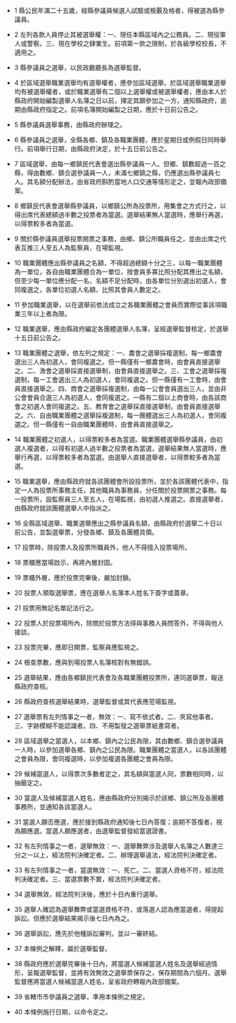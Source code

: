 * 1 縣公民年滿二十五歲，經縣參議員候選人試驗或檢覈及格者，得被選為縣參議員。

* 2 左列各款人員停止其被選舉權：一、現任本縣區域內之公務員。二、現役軍人或警察。三、現在學校之肆業生。前項第一款之限制，於各級學校校長，不適用之。

* 3 縣參議員之選舉，以民政廳廳長為選舉監督。

* 4 於區域選舉職業選舉均有選舉權者，應參加區域選舉。於區域選舉職業選舉均有被選舉權者，或於職業選舉有二個以上選舉權或被選舉權者，應由本人於縣政府開始編製選舉人名簿之日以前，擇定其願參加之一方，通知縣政府，逾期由縣政府指定之。前項名簿開始編製之日期，應於十日前公告之。

* 5 縣參議員選舉事務，由縣政府辦理之。

* 6 縣參議員之選舉，全縣各鄉、鎮及各職業團體，應於星期日或例假日同時舉行。前項舉行日期，由縣政府決定，於十五日前公告之。

* 7 區域選舉，由每一鄉鎮民代表會選出縣參議員一人。但鄉、鎮數超過一百之縣，得由數鄉、鎮合選參議員一人，未滿七鄉鎮之縣，仍應選出縣參議員七人。其名額分配辦法，由省政府斟酌當地人口交通等情形定之，並報內政部備案。

* 8 鄉鎮民代表會選舉縣參議員，以鄉鎮公所為投票所，用集會之方式行之，以得出席代表總額過半數之投票者為當選。選舉結果無人當選時，應舉行再選，以得票較多者為當選。

* 9 關於縣參議員選舉投票開票之事務，由鄉、鎮公所職員任之，並由出席之代表互推三人至五人為監察員，在場監視。

* 10 職業團體應出縣參議員之名額，不得超過總額十分之三，以每一職業團體為一單位，各自由職業團體合為一單位，按會員多寡比照分配其應出之名額，但至少每一單位應分配一名，名額不足分配時，由各單位分別選出初選人，會同複選之，各單位初選人名額，比照其會員人數定之。

* 11 參加職業選舉，以在選舉前依法成立之各職業團體之會員而實際從事該項職業三年以上者為限。

* 12 職業選舉，應由縣政府編定各團體選舉人名簿，呈經選舉監督核定，於選舉十五日前公告之。

* 13 職業團體之選舉，依左列之規定：一、農會之選舉採複選制，每一鄉農會選出三人為初選人，會同複選之。但一縣僅有一鄉農會時，由會員直接選舉之。二、漁會之選舉採直接選舉制，由會員直接選舉之。三、工會之選舉採複選制，每一工會選出三人為初選人，會同複選之。但一縣僅有一工會時，由會員直接選舉之。四、商會之選舉採複選制，由每一公會會員選出三人，並由非公會會員合選三人為初選人，會同複選之。一縣有二個以上商會時，由各該商會之初選人會同複選之。五、教育會之選舉採直接選舉制，由會員直接選舉之。六、自由職業團體之選舉採複選制，每一團體選出三人為初選人，會同複選之。但一縣僅有一自由職業團體時，由會員直接選舉之。

* 14 職業團體之初選人，以得票較多者為當選。職業團體選舉縣參議員，由初選人複選者，以得有初選人過半數之投票者為當選，選舉結果無人當選時，應舉行再選，以得票較多者為當選。由選舉人直接選舉者，以得票較多者為當選。

* 15 職業選舉，應由縣政府就各該團體會所設投票所，並於各該團體代表中，指定一人為投票所事務主任，其他職員為事務員，分任關於投票開票之事務。每一投票所，設監察員三人至五人，在場監視，由初選人推選之。直接選舉者，由縣政府就該團體選舉人中指派之。

* 16 全縣區域選舉、職業選舉應出之縣參議員名額，由縣政府於選舉二十日以前公告，並製選舉票，分發各鄉、鎮及各團體具領。

* 17 投票時，除投票人及投票所職員外，他人不得擅入投票場所。

* 18 票櫃應當場啟示，再將內層封固。

* 19 票櫃外層，應於投票完畢後，嚴加封鎖。

* 20 投票人領取選舉票，應在選舉人名簿本人姓名下簽字或蓋章。

* 21 投票用無記名單記法行之。

* 22 投票人於投票場所內，除關於投票方法得與事務人員問答外，不得與他人接談。

* 23 投票完畢，應即日開票，監察員應監視之。

* 24 檢查票數，應與到場投票人名簿核對有無錯誤。

* 25 選舉結果，應由各鄉鎮民代表會及各職業團體投票所，連同選舉票，報送縣政府查核。

* 26 縣政府查核選舉結果時，選舉監督或其代表應蒞場監視。

* 27 選舉票有左列情事之一者，無效：一、寫不依式者。二、夾寫他事者。三、字跡模糊不能認識者。四、不用製發之選舉票紙書寫者。

* 28 區域選舉之當選人，以本鄉、鎮內之公民為限，其由數鄉、鎮合選參議員一人時，以參加選舉各鄉、鎮內之公民為限。職業團體之當選人，以各該團體之會員為限，會同複選時，以參加複選各團體之會員為限。

* 29 候補當選人，以得票次多數者定之，其名額與當選人同，票數相同時，以抽籤定之。

* 30 當選人及候補當選人姓名，應由縣政府分別揭示於該鄉、鎮公所及各團體事務所，並通知各該當選人。

* 31 當選人願否應選，應於接到縣政府通知後七日內答復；逾期不答復者，視為願應選。當選人願應選者，由選舉監督發給當選證書。

* 32 有左列情事之一者，選舉無效：一、選舉舞弊涉及選舉人名簿之人數達三分之一以上，經法院判決確定者。二、辦理選舉違法，經法院判決確定者。

* 33 有左列情事之一者，當選無效：一、死亡。二、當選人資格不符，經法院判決確定者。三、當選票數不實，經法院判決確定者。

* 34 選舉無效，經法院判決後，應於十日內重行選舉。

* 35 選舉人確認為選舉舞弊或當選資格不符，或落選人認為應當選者，得提起訴訟。但應於選舉結果揭示後七日內為之。

* 36 選舉訴訟，應先於他種訴訟審判，並以一審終結。

* 37 本條例之解釋，屬於選舉監督。

* 38 縣政府應於選舉完畢後十日內，將當選人候補當選人姓名及選舉經過情形，呈報選舉監督，並將有效無效之選舉票保存之，保存期間為六個月。選舉監督應將當選人候補當選人姓名，呈省政府轉報內政部備案。

* 39 省轄市市參議員之選舉，準用本條例之規定。

* 40 本條例施行日期，以命令定之。

